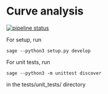 # Curve analysis

[![pipeline status](https://gitlab.fi.muni.cz/x408178/curve_analyzer/badges/refactoring/pipeline.svg)](https://gitlab.fi.muni.cz/x408178/curve_analyzer/-/commits/refactoring)

For setup, run

`sage --python3 setup.py develop`

For unit tests, run 

`sage --python3 -m unittest discover`

in the tests/unit_tests/ directory